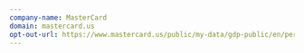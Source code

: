 ```yaml
---
company-name: MasterCard
domain: mastercard.us
opt-out-url: https://www.mastercard.us/public/my-data/gdp-public/en/personal-data-request.html?locale=en-us&region=NAM
---
```





